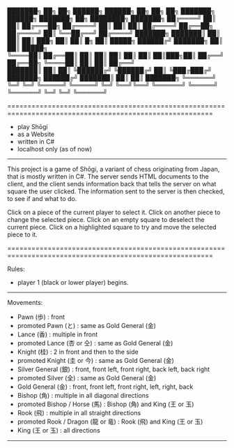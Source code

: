 ███████╗ ██╗  ██╗  ██████╗   ██████╗  ██╗    ██╗    ██╗ ███████╗ ██████╗  ███████╗ ██╗ ████████╗ ███████╗
██╔════╝ ██║  ██║ ██╔═══██╗ ██╔════╝  ██║    ██║    ██║ ██╔════╝ ██╔══██╗ ██╔════╝ ██║ ╚══██╔══╝ ██╔════╝
███████╗ ███████║ ██║   ██║ ██║  ███╗ ██║    ██║ █╗ ██║ █████╗   ██████╔╝ ███████╗ ██║    ██║    █████╗  
╚════██║ ██╔══██║ ██║   ██║ ██║   ██║ ██║    ██║███╗██║ ██╔══╝   ██╔══██╗ ╚════██║ ██║    ██║    ██╔══╝  
███████║ ██║  ██║ ╚██████╔╝ ╚██████╔╝ ██║    ╚███╔███╔╝ ███████╗ ██████╔╝ ███████║ ██║    ██║    ███████╗
╚══════╝ ╚═╝  ╚═╝  ╚═════╝   ╚═════╝  ╚═╝     ╚══╝╚══╝  ╚══════╝ ╚═════╝  ╚══════╝ ╚═╝    ╚═╝    ╚══════╝

=========================================================================================================

- play Shōgi
- as a Website
- written in C#
- localhost only (as of now)

---------------------------------------------------------------------------------------------------------

This project is a game of Shōgi, a variant of chess originating from Japan, that is mostly written in C#.
The server sends HTML documents to the client, and the client sends information back that tells the
server on what square the user clicked. The information sent to the server is then checked, to see if
and what to do.

Click on a piece of the current player to select it.
Click on another piece to change the selected piece.
Click on an empty square to deselect the current piece.
Click on a highlighted square to try and move the selected piece to it.

=========================================================================================================

Rules:

- player 1 (black or lower player) begins.

---------------------------------------------------------------------------------------------------------

Movements:

- Pawn (歩)                          : front
- promoted Pawn (と)                 : same as Gold General (金)
- Lance (香)                         : multiple in front
- promoted Lance (杏 or 仝)          : same as Gold General (金)
- Knight (桂)                        : 2 in front and then to the side
- promoted Knight (圭 or 今)         : same as Gold General (金)
- Silver General (銀)                : front, front left, front right, back left, back right
- promoted Silver (全)               : same as Gold General (金)
- Gold General (金)                  : front, front left, front right, left, right, back
- Bishop (角)                        : multiple in all diagonal directions
- promoted Bishop / Horse (馬)       : Bishop (角) and King (王 or 玉)
- Rook (飛)                          : multiple in all straight directions
- promoted Rook / Dragon (龍 or 竜)  : Rook (飛) and King (王 or 玉)
- King (王 or 玉)                    : all directions

---------------------------------------------------------------------------------------------------------



